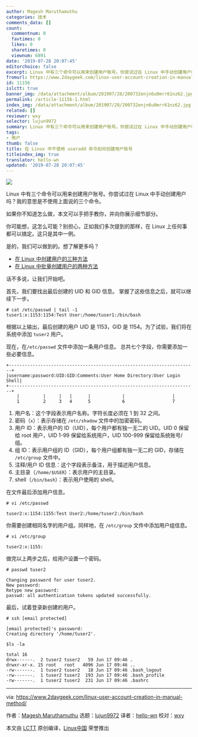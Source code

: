 ```yaml
---
author: Magesh Maruthamuthu
categories: 技术
comments_data: []
count:
  commentnum: 0
  favtimes: 0
  likes: 0
  sharetimes: 0
  viewnum: 6891
date: '2019-07-28 20:07:45'
editorchoice: false
excerpt: Linux 中有三个命令可以用来创建用户账号。你尝试过在 Linux 中手动创建用户吗？我的意思是不使用上面说的三个命令。
fromurl: https://www.2daygeek.com/linux-user-account-creation-in-manual-method/
id: 11156
islctt: true
banner_img: /data/attachment/album/201907/28/200732enjn6u0mrr61nz62.jpg
permalink: /article-11156-1.html
index_img: /data/attachment/album/201907/28/200732enjn6u0mrr61nz62.jpg.thumb.jpg
related: []
reviewer: wxy
selector: lujun9972
summary: Linux 中有三个命令可以用来创建用户账号。你尝试过在 Linux 中手动创建用户吗？我的意思是不使用上面说的三个命令。
tags:
- 用户
thumb: false
title: 在 Linux 中不使用 useradd 命令如何创建用户账号
titleindex_img: true
translator: hello-wn
updated: '2019-07-28 20:07:45'
---
```


![](/data/attachment/album/201907/28/200732enjn6u0mrr61nz62.jpg)


Linux 中有三个命令可以用来创建用户账号。你尝试过在 Linux 中手动创建用户吗？我的意思是不使用上面说的三个命令。


如果你不知道怎么做，本文可以手把手教你，并向你展示细节部分。


你可能想，这怎么可能？别担心，正如我们多次提到的那样，在 Linux 上任何事都可以搞定。这只是其中一例。


是的，我们可以做到的。想了解更多吗？


* [在 Linux 中创建用户的三种方法](https://www.2daygeek.com/linux-user-account-creation-useradd-adduser-newusers/)
* [在 Linux 中批量创建用户的两种方法](https://www.2daygeek.com/linux-bulk-users-creation-useradd-newusers/)


话不多说，让我们开始吧。


首先，我们要找出最后创建的 UID 和 GID 信息。 掌握了这些信息之后，就可以继续下一步。



```
# cat /etc/passwd | tail -1
tuser1:x:1153:1154:Test User:/home/tuser1:/bin/bash
```

根据以上输出，最后创建的用户 UID 是 1153，GID 是 1154。为了试验，我们将在系统中添加 `tuser2` 用户。


现在，在`/etc/passwd` 文件中添加一条用户信息。 总共七个字段，你需要添加一些必要信息。



```
+-----------------------------------------------------------------------+
|username:password:UID:GID:Comments:User Home Directory:User Login Shell|
+-----------------------------------------------------------------------+
    |         |     |   |      |            |                  |
    1         2     3   4      5            6                  7
```

1. 用户名：这个字段表示用户名称。字符长度必须在 1 到 32 之间。
2. 密码（`x`）：表示存储在 `/etc/shadow` 文件中的加密密码。
3. 用户 ID：表示用户的 ID（UID），每个用户都有独一无二的 UID。UID 0 保留给 root 用户，UID 1-99 保留给系统用户，UID 100-999 保留给系统账号/组。
4. 组 ID：表示用户组的 ID（GID），每个用户组都有独一无二的 GID，存储在 `/etc/group` 文件中。
5. 注释/用户 ID 信息：这个字段表示备注，用于描述用户信息。
6. 主目录（`/home/$USER`）：表示用户的主目录。
7. shell（`/bin/bash`）：表示用户使用的 shell。


在文件最后添加用户信息。



```
# vi /etc/passwd

tuser2:x:1154:1155:Test User2:/home/tuser2:/bin/bash
```

你需要创建相同名字的用户组。同样地，在 `/etc/group` 文件中添加用户组信息。



```
# vi /etc/group

tuser2:x:1155:
```

做完以上两步之后，给用户设置一个密码。



```
# passwd tuser2

Changing password for user tuser2.
New password:
Retype new password:
passwd: all authentication tokens updated successfully.
```

最后，试着登录新创建的用户。



```
# ssh [email protected]

[email protected]'s password:
Creating directory '/home/tuser2'.

$ls -la

total 16
drwx------.  2 tuser2 tuser2   59 Jun 17 09:46 .
drwxr-xr-x. 15 root   root   4096 Jun 17 09:46 ..
-rw-------.  1 tuser2 tuser2   18 Jun 17 09:46 .bash_logout
-rw-------.  1 tuser2 tuser2  193 Jun 17 09:46 .bash_profile
-rw-------.  1 tuser2 tuser2  231 Jun 17 09:46 .bashrc
```



---


via: <https://www.2daygeek.com/linux-user-account-creation-in-manual-method/>


作者：[Magesh Maruthamuthu](https://www.2daygeek.com/author/magesh/) 选题：[lujun9972](https://github.com/lujun9972) 译者：[hello-wn](https://github.com/hello-wn) 校对：[wxy](https://github.com/wxy)


本文由 [LCTT](https://github.com/LCTT/TranslateProject) 原创编译，[Linux中国](https://linux.cn/) 荣誉推出